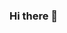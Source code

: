 ### Hi there 👋

<!--
**Kunallfc/Kunallfc** is a ✨ _special_ ✨ repository because its `README.md` (this file) appears on your GitHub profile.

Here are some ideas to get you started:


I’m currently learning Machine Learning
- 👯 I’m looking to collaborate on ...
- 🤔 I’m looking for help with ...
Ask me about Java/Python and Docker
How to reach me: ... Linkedin @kunal-budhiraja-994a18136/
Fun fact: Origi is G.O.A.T. 
